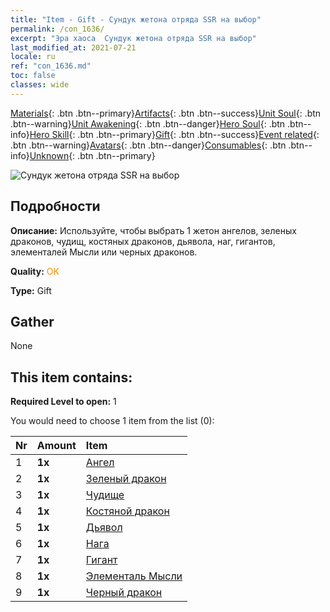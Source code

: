 ```yaml
---
title: "Item - Gift - Сундук жетона отряда SSR на выбор"
permalink: /con_1636/
excerpt: "Эра хаоса  Сундук жетона отряда SSR на выбор"
last_modified_at: 2021-07-21
locale: ru
ref: "con_1636.md"
toc: false
classes: wide
---
```

 [Materials](/ItemsRU/){: .btn .btn--primary}[Artifacts](/ItemsRU/Artifacts/){: .btn .btn--success}[Unit Soul](/ItemsRU/UnitSoul/){: .btn .btn--warning}[Unit Awakening](/ItemsRU/UnitAwakening/){: .btn .btn--danger}[Hero Soul](/ItemsRU/HeroSoul/){: .btn .btn--info}[Hero Skill](/ItemsRU/HeroSkill/){: .btn .btn--primary}[Gift](/ItemsRU/Gift/){: .btn .btn--success}[Event related](/ItemsRU/Events/){: .btn .btn--warning}[Avatars](/ItemsRU/Avatars/){: .btn .btn--danger}[Consumables](/ItemsRU/Consumables/){: .btn .btn--info}[Unknown](/ItemsRU/Unknown/){: .btn .btn--primary}

 ![Сундук жетона отряда SSR на выбор](/images/t/i_907252.png)

## Подробности
 **Описание:** Используйте, чтобы выбрать 1 жетон ангелов, зеленых драконов, чудищ, костяных драконов, дьявола, наг, гигантов, элементалей Мысли или черных драконов.

 **Quality:** <span style="color: #FF8C00">OK</span>

 **Type:** Gift

## Gather

  None

## This item contains:

 **Required Level to open:** 1

 You would need to choose 1 item from the list (0):

  | Nr | Amount |     Item    |
  |:---|:-------|:------------|
  | 1 |  **1x** | [Ангел](/ItemsRU/unt_196/) |  | 
  | 2 |  **1x** | [Зеленый дракон](/ItemsRU/unt_205/) |  | 
  | 3 |  **1x** | [Чудище](/ItemsRU/unt_223/) |  | 
  | 4 |  **1x** | [Костяной дракон](/ItemsRU/unt_214/) |  | 
  | 5 |  **1x** | [Дьявол](/ItemsRU/unt_232/) |  | 
  | 6 |  **1x** | [Нага](/ItemsRU/unt_240/) |  | 
  | 7 |  **1x** | [Гигант](/ItemsRU/unt_241/) |  | 
  | 8 |  **1x** | [Элементаль Мысли](/ItemsRU/unt_267/) |  | 
  | 9 |  **1x** | [Черный дракон](/ItemsRU/unt_250/) |  | 
